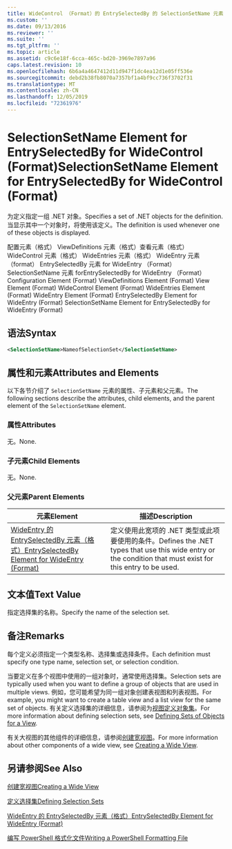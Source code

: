 ```yaml
---
title: WideControl （Format）的 EntrySelectedBy 的 SelectionSetName 元素 |Microsoft Docs
ms.custom: ''
ms.date: 09/13/2016
ms.reviewer: ''
ms.suite: ''
ms.tgt_pltfrm: ''
ms.topic: article
ms.assetid: c9c6e18f-6cca-465c-bd20-3969e7897a96
caps.latest.revision: 10
ms.openlocfilehash: 6b6a4a4647412d11d947f1dc4ea12d1e05ff536e
ms.sourcegitcommit: debd2b38fb8070a7357bf1a4bf9cc736f3702f31
ms.translationtype: MT
ms.contentlocale: zh-CN
ms.lasthandoff: 12/05/2019
ms.locfileid: "72361976"
---
```

# <a name="selectionsetname-element-for-entryselectedby-for-widecontrol-format"></a><span data-ttu-id="1e18b-102">SelectionSetName Element for EntrySelectedBy for WideControl (Format)</span><span class="sxs-lookup"><span data-stu-id="1e18b-102">SelectionSetName Element for EntrySelectedBy for WideControl (Format)</span></span>

<span data-ttu-id="1e18b-103">为定义指定一组 .NET 对象。</span><span class="sxs-lookup"><span data-stu-id="1e18b-103">Specifies a set of .NET objects for the definition.</span></span> <span data-ttu-id="1e18b-104">当显示其中一个对象时，将使用该定义。</span><span class="sxs-lookup"><span data-stu-id="1e18b-104">The definition is used whenever one of these objects is displayed.</span></span>

<span data-ttu-id="1e18b-105">配置元素（格式） ViewDefinitions 元素（格式）查看元素（格式） WideControl 元素（格式） WideEntries 元素（格式） WideEntry 元素（format） EntrySelectedBy 元素 for WideEntry （Format） SelectionSetName 元素 forEntrySelectedBy for WideEntry （Format）</span><span class="sxs-lookup"><span data-stu-id="1e18b-105">Configuration Element (Format) ViewDefinitions Element (Format) View Element (Format) WideControl Element (Format) WideEntries Element (Format) WideEntry Element (Format) EntrySelectedBy Element for WideEntry (Format) SelectionSetName Element for EntrySelectedBy for WideEntry (Format)</span></span>

## <a name="syntax"></a><span data-ttu-id="1e18b-106">语法</span><span class="sxs-lookup"><span data-stu-id="1e18b-106">Syntax</span></span>

```xml
<SelectionSetName>NameofSelectionSet</SelectionSetName>

```

## <a name="attributes-and-elements"></a><span data-ttu-id="1e18b-107">属性和元素</span><span class="sxs-lookup"><span data-stu-id="1e18b-107">Attributes and Elements</span></span>

<span data-ttu-id="1e18b-108">以下各节介绍了 `SelectionSetName` 元素的属性、子元素和父元素。</span><span class="sxs-lookup"><span data-stu-id="1e18b-108">The following sections describe the attributes, child elements, and the parent element of the `SelectionSetName` element.</span></span>

### <a name="attributes"></a><span data-ttu-id="1e18b-109">属性</span><span class="sxs-lookup"><span data-stu-id="1e18b-109">Attributes</span></span>

<span data-ttu-id="1e18b-110">无。</span><span class="sxs-lookup"><span data-stu-id="1e18b-110">None.</span></span>

### <a name="child-elements"></a><span data-ttu-id="1e18b-111">子元素</span><span class="sxs-lookup"><span data-stu-id="1e18b-111">Child Elements</span></span>

<span data-ttu-id="1e18b-112">无。</span><span class="sxs-lookup"><span data-stu-id="1e18b-112">None.</span></span>

### <a name="parent-elements"></a><span data-ttu-id="1e18b-113">父元素</span><span class="sxs-lookup"><span data-stu-id="1e18b-113">Parent Elements</span></span>

|<span data-ttu-id="1e18b-114">元素</span><span class="sxs-lookup"><span data-stu-id="1e18b-114">Element</span></span>|<span data-ttu-id="1e18b-115">描述</span><span class="sxs-lookup"><span data-stu-id="1e18b-115">Description</span></span>|
|-------------|-----------------|
|[<span data-ttu-id="1e18b-116">WideEntry 的 EntrySelectedBy 元素（格式）</span><span class="sxs-lookup"><span data-stu-id="1e18b-116">EntrySelectedBy Element for WideEntry (Format)</span></span>](./entryselectedby-element-for-wideentry-format.md)|<span data-ttu-id="1e18b-117">定义使用此宽项的 .NET 类型或此项要使用的条件。</span><span class="sxs-lookup"><span data-stu-id="1e18b-117">Defines the .NET types that use this wide entry or the condition that must exist for this entry to be used.</span></span>|

## <a name="text-value"></a><span data-ttu-id="1e18b-118">文本值</span><span class="sxs-lookup"><span data-stu-id="1e18b-118">Text Value</span></span>

<span data-ttu-id="1e18b-119">指定选择集的名称。</span><span class="sxs-lookup"><span data-stu-id="1e18b-119">Specify the name of the selection set.</span></span>

## <a name="remarks"></a><span data-ttu-id="1e18b-120">备注</span><span class="sxs-lookup"><span data-stu-id="1e18b-120">Remarks</span></span>

<span data-ttu-id="1e18b-121">每个定义必须指定一个类型名称、选择集或选择条件。</span><span class="sxs-lookup"><span data-stu-id="1e18b-121">Each definition must specify one type name, selection set, or selection condition.</span></span>

<span data-ttu-id="1e18b-122">当要定义在多个视图中使用的一组对象时，通常使用选择集。</span><span class="sxs-lookup"><span data-stu-id="1e18b-122">Selection sets are typically used when you want to define a group of objects that are used in multiple views.</span></span> <span data-ttu-id="1e18b-123">例如，您可能希望为同一组对象创建表视图和列表视图。</span><span class="sxs-lookup"><span data-stu-id="1e18b-123">For example, you might want to create a table view and a list view for the same set of objects.</span></span> <span data-ttu-id="1e18b-124">有关定义选择集的详细信息，请参阅为[视图定义对象集](./defining-selection-sets.md)。</span><span class="sxs-lookup"><span data-stu-id="1e18b-124">For more information about defining selection sets, see [Defining Sets of Objects for a View](./defining-selection-sets.md).</span></span>

<span data-ttu-id="1e18b-125">有关大视图的其他组件的详细信息，请参阅[创建宽视图](./creating-a-wide-view.md)。</span><span class="sxs-lookup"><span data-stu-id="1e18b-125">For more information about other components of a wide view, see [Creating a Wide View](./creating-a-wide-view.md).</span></span>

## <a name="see-also"></a><span data-ttu-id="1e18b-126">另请参阅</span><span class="sxs-lookup"><span data-stu-id="1e18b-126">See Also</span></span>

[<span data-ttu-id="1e18b-127">创建宽视图</span><span class="sxs-lookup"><span data-stu-id="1e18b-127">Creating a Wide View</span></span>](./creating-a-wide-view.md)

[<span data-ttu-id="1e18b-128">定义选择集</span><span class="sxs-lookup"><span data-stu-id="1e18b-128">Defining Selection Sets</span></span>](./defining-selection-sets.md)

[<span data-ttu-id="1e18b-129">WideEntry 的 EntrySelectedBy 元素（格式）</span><span class="sxs-lookup"><span data-stu-id="1e18b-129">EntrySelectedBy Element for WideEntry (Format)</span></span>](./entryselectedby-element-for-wideentry-format.md)

[<span data-ttu-id="1e18b-130">编写 PowerShell 格式化文件</span><span class="sxs-lookup"><span data-stu-id="1e18b-130">Writing a PowerShell Formatting File</span></span>](./writing-a-powershell-formatting-file.md)
